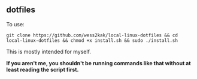 ## dotfiles

To use:

`git clone https://github.com/wess2kak/local-linux-dotfiles && cd local-linux-dotfiles && chmod +x install.sh && sudo ./install.sh`

This is mostly intended for myself.

**If you aren't me, you shouldn't be running commands like that without at least reading the script first.**
